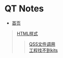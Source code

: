 # QT Notes

* [首页](../README.md)

>[HTML样式]()
>>[QSS文件调用](./index/qss.md)  
>>[工程找不到kits](./index/qt_create_pro.md)